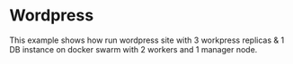 # Wordpress #

This example shows how run wordpress site with 3 workpress replicas & 1 DB instance on docker swarm with 2 workers and 1 manager node. 
